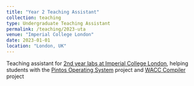 ```yaml
---
title: "Year 2 Teaching Assistant"
collection: teaching
type: Undergraduate Teaching Assistant
permalink: /teaching/2023-uta
venue: "Imperial College London"
date: 2023-01-01
location: "London, UK"
---
```


Teaching assistant for [2nd year labs at Imperial College London](https://www.imperial.ac.uk/computing/current-students/course-admin/noticeboards/second-year/labs/), helping
students with the [Pintos Operating System](https://www.imperial.ac.uk/computing/current-students/course-admin/noticeboards/second-year/labs/os-lab-project/) project and
[WACC Compiler](https://teaching.doc.ic.ac.uk/wacc_compiler/) project
